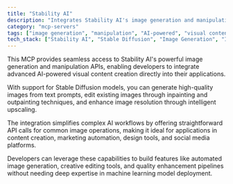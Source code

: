 ```yaml
---
title: "Stability AI"
description: "Integrates Stability AI's image generation and manipulation capabilities for editing, upscaling, and more via Stable Diffusion models."
category: "mcp-servers"
tags: ["image generation", "manipulation", "AI-powered", "visual content", "content creation", "marketing automation", "design tools", "social media"]
tech_stack: ["Stability AI", "Stable Diffusion", "Image Generation", "Inpainting", "Outpainting", "Upscaling", "AI/ML APIs"]
---
```


This MCP provides seamless access to Stability AI's powerful image generation and manipulation APIs, enabling developers to integrate advanced AI-powered visual content creation directly into their applications. 

With support for Stable Diffusion models, you can generate high-quality images from text prompts, edit existing images through inpainting and outpainting techniques, and enhance image resolution through intelligent upscaling.

The integration simplifies complex AI workflows by offering straightforward API calls for common image operations, making it ideal for applications in content creation, marketing automation, design tools, and social media platforms. 

Developers can leverage these capabilities to build features like automated image generation, creative editing tools, and quality enhancement pipelines without needing deep expertise in machine learning model deployment.